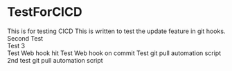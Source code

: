 # TestForCICD
This is for testing CICD
This is written to test the update feature in git hooks.
Second Test
<br>
Test 3
<br>
Test Web hook hit
Test Web hook on commit 
Test git pull automation script
2nd test git pull automation script
